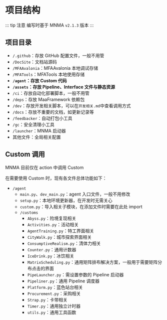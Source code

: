 # 项目结构

::: tip 注意
编写时基于 MNMA `v2.1.3` 版本
:::

## 项目目录

- `/.github`：存放 GitHub 配置文件，一般不用管
- `/DocSite`：文档站源码
- `/MFAAvalonia`：MFAAvalonia 本地调试存储
- `/MFATools`：MFATools 本地使用存储
- **`/agent`：存放 Custom 代码**
- **`/assets`：存放 Pipeline、Interface 文件与静态资源**
- `/ci`：存放自动化部署脚本，一般不用管
- `/deps`：存放 MaaFramework 依赖包
- `/dev`：存放开发相关脚本，可以在`开发相关.md`中查看调用方式
- `/docs`：存放不重要的文档，如更新记录等
- `/feedbacker`：自动打包小工具
- `/gc`：安全清理小工具
- `/launcher`：MNMA 启动器
- 其他文件：全局相关配置

## Custom 调用

MNMA 目前仅在 action 中调用 Custom

在需要使用 Custom 时，现有各文件总体功能如下：

- `/agent`
  - `main.py`、`dev_main.py`：agent 入口文件，一般不用修改
  - `setup.py`：本地环境更新器，在开发时无需关心
  - `custom.py`：导入相关子模块，在添加文件时需要在此处 import
  - `/customs`
    - `Abyss.py`：险境复现相关
    - `Activities.py`：活动相关
    - `AgentTraining.py`：特工界面相关
    - `CityWalk.py`：城市探索界面相关
    - `ConsumptiveRealism.py`：清体力相关
    - `Counter.py`：通用计数器
    - `IceDrink.py`：冰饮相关
    - `MatrixScheduling.py`：通用矩阵排布解决方案，一般用于需要矩阵分布点击的界面
    - `PipeLauncher.py`：需设置参数的 Pipeline 启动器
    - `Pipeliner.py`：通用 Pipeline 调度器
    - `Platform.py`：蓝色站台相关
    - `Procurement.py`：采购相关
    - `Strap.py`：卡带相关
    - `Timer.py`：通用独立计时器
    - `utils.py`：通用工具函数
